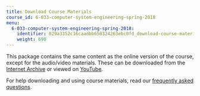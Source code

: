 ```yaml
---
title: Download Course Materials
course_id: 6-033-computer-system-engineering-spring-2018
menu:
  6-033-computer-system-engineering-spring-2018:
    identifier: 029a3352c16caadbb650324263ebc0fd_download-course-materials
    weight: 690
---
```

This package contains the same content as the online version of the course, except for the audio/video materials. These can be downloaded from the [Internet Archive](https://archive.org/details/MIT6.033S18/) or viewed on [YouTube](https://www.youtube.com/watch?v=r2_-2KW76ec).

For help downloading and using course materials, read our [frequently asked questions](https://ocw.mit.edu/help/faq-technology/).